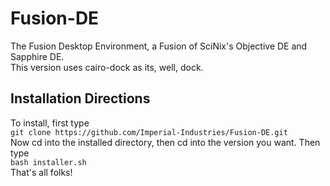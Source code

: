  # Fusion-DE
The Fusion Desktop Environment, a Fusion of SciNix's Objective DE and Sapphire DE.
<br>
This version uses cairo-dock as its, well, dock.
<br>
## Installation Directions
To install, first type
<br>
`
git clone https://github.com/Imperial-Industries/Fusion-DE.git
`
<br>
Now cd into the installed directory, then cd into the version you want.
Then type<br>
`bash installer.sh`
<br>
That's all folks!
